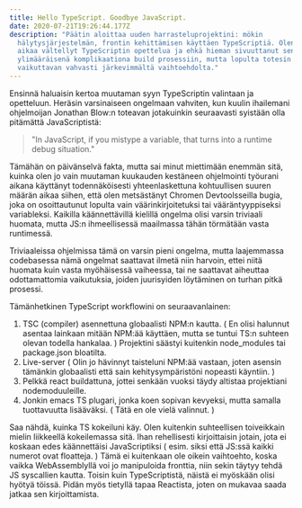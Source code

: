 ```yaml
---
title: Hello TypeScript. Goodbye JavaScript.
date: 2020-07-21T19:26:44.177Z
description: "Päätin aloittaa uuden harrasteluprojektini: mökin
  hälytysjärjestelmän, frontin kehittämisen käyttäen TypeScriptiä. Olen jonkin
  aikaa vältellyt TypeScriptin opettelua ja ehkä hieman sivuuttanut sen
  ylimääräisenä komplikaationa build prosessiin, mutta lopulta totesin sen
  vaikuttavan vahvasti järkevimmältä vaihtoehdolta."
---
```

Ensinnä haluaisin kertoa muutaman syyn TypeScriptin valintaan ja opetteluun. Heräsin varsinaiseen ongelmaan vahviten, kun kuulin ihailemani ohjelmoijan Jonathan Blow:n toteavan jotakuinkin seuraavasti syistään olla pitämättä JavaScriptistä: 

> "In JavaScript, if you mistype a variable, that turns into a runtime debug situation."

Tämähän on päivänselvä fakta, mutta sai minut miettimään enemmän sitä, kuinka olen jo vain muutaman kuukauden kestäneen ohjelmointi työurani aikana käyttänyt todennäköisesti yhteenlaskettuna kohtuullisen suuren määrän aikaa siihen, että olen metsästänyt Chromen Devtoolsseilla bugia, joka on osoittautunut lopulta vain väärinkirjoitetuksi tai vääräntyyppiseksi variableksi. Kaikilla käännettävillä kielillä ongelma olisi varsin triviaali huomata, mutta JS:n ihmeellisessä maailmassa tähän törmätään vasta runtimessä. 

Triviaaleissa ohjelmissa tämä on varsin pieni ongelma, mutta laajemmassa codebasessa nämä ongelmat saattavat ilmetä niin harvoin, ettei niitä huomata kuin vasta myöhäisessä vaiheessa, tai ne saattavat aiheuttaa odottamattomia vaikutuksia, joiden juurisyiden löytäminen on turhan pitkä prosessi.

Tämänhetkinen TypeScript workflowini on seuraavanlainen:

1. TSC (compiler) asennettuna globaalisti NPM:n kautta. ( En olisi halunnut asentaa lainkaan mitään NPM:ää käyttäen, mutta se tuntui TS:n suhteen olevan todella hankalaa. ) Projektini säästyi kuitenkin node_modules tai package.json bloatilta.
2. Live-server ( Olin jo hävinnyt taisteluni NPM:ää vastaan, joten asensin tämänkin globaalisti että sain kehitysympäristöni nopeasti käyntiin. ) 
3. Pelkkä react buildattuna, jottei senkään vuoksi täydy altistaa projektiani nodemoduuleille.
4. Jonkin emacs TS plugari, jonka koen sopivan kevyeksi, mutta samalla tuottavuutta lisääväksi. ( Tätä en ole vielä valinnut. )

Saa nähdä, kuinka TS kokeiluni käy. Olen kuitenkin suhteellisen toiveikkain mielin liikkeellä kokeilemassa sitä. Ihan rehellisesti kirjoittaisin jotain, jota ei koskaan edes käännettäisi JavaScriptiksi ( esim. siksi että JS:ssä kaikki numerot ovat floatteja. ) Tämä ei kuitenkaan ole oikein vaihtoehto, koska vaikka WebAssemblyllä voi jo manipuloida fronttia, niin sekin täytyy tehdä JS syscallien kautta. Toisin kuin TypeScriptistä, näistä ei myöskään olisi hyötyä töissä. Pidän myös tietyllä tapaa Reactista, joten on mukavaa saada jatkaa sen kirjoittamista.